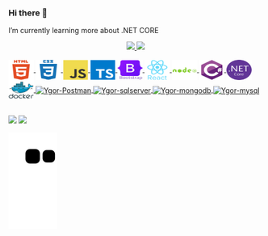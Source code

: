 ### Hi there 👋 


I’m currently learning more about .NET CORE

<div align="center">
  <a href="https://github.com/ygoraphael">
  <img height="180em" src="https://github-readme-stats.vercel.app/api?username=ygoraphael&show_icons=true&theme=dark&include_all_commits=true&count_private=true"/>
  <img height="180em" src="https://github-readme-stats.vercel.app/api/top-langs/?username=ygoraphael&layout=compact&langs_count=7&theme=dark"/>
</div>
<div style="display: inline_block"><br>
  <img align="center" alt="Ygor-HTML" height="40" width="50" src="https://raw.githubusercontent.com/devicons/devicon/master/icons/html5/html5-plain-wordmark.svg">
  <img align="center" alt="Ygor-CSS" height="40" width="50" src="https://raw.githubusercontent.com/devicons/devicon/master/icons/css3/css3-plain-wordmark.svg">
  <img align="center" alt="Ygor-js" height="40" width="50" src="https://raw.githubusercontent.com/devicons/devicon/master/icons/javascript/javascript-original.svg">
  <img align="center" alt="Ygor-ts" height="40" width="50" src="https://raw.githubusercontent.com/devicons/devicon/master/icons/typescript/typescript-original.svg">
  <img align="center" alt="Ygor-boostrap" height="40" width="50" src="https://raw.githubusercontent.com/devicons/devicon/master/icons/bootstrap/bootstrap-original-wordmark.svg">
  <img align="center" alt="Ygor-React" height="40" width="50" src="https://raw.githubusercontent.com/devicons/devicon/master/icons/react/react-original-wordmark.svg">
  <img align="center" alt="Ygor-node" height="40" width="50" src="https://raw.githubusercontent.com/devicons/devicon/master/icons/nodejs/nodejs-plain-wordmark.svg">
  <img align="center" alt="Ygor-Csharp" height="40" width="50" src="https://raw.githubusercontent.com/devicons/devicon/master/icons/csharp/csharp-original.svg">
  <img align="center" alt="Ygor-netcore" height="40" width="50" src="https://raw.githubusercontent.com/devicons/devicon/master/icons/dotnetcore/dotnetcore-original.svg">
  <img align="center" alt="Ygor-Docker" height="40" width="50" src="https://raw.githubusercontent.com/devicons/devicon/master/icons/docker/docker-original-wordmark.svg">
  <img align="center" alt="Ygor-Postman" height="40" width="50" src="https://www.vectorlogo.zone/logos/getpostman/getpostman-icon.svg">
  <img align="center" alt="Ygor-sqlserver" height="40" width="50" src="https://www.vectorlogo.zone/logos/microsoftsqlserver/microsoftsqlserver-plain-wordmark.svg">
  <img align="center" alt="Ygor-mongodb" height="40" width="50" src="https://www.vectorlogo.zone/logos/mongodb/mongodb-plain-wordmark.svg">
  <img align="center" alt="Ygor-mysql" height="40" width="50" src="https://www.vectorlogo.zone/logos/mysql/mysql-original-wordmark.svg">
</div>
  
  
  ##
 
<div> 
  <a href = "mailto:ygoraphael@gmail.com"><img src="https://img.shields.io/badge/-Gmail-%23333?style=for-the-badge&logo=gmail&logoColor=white" target="_blank"></a>
  <a href="https://www.linkedin.com/in/ygor-raphael-400a6387" target="_blank"><img src="https://img.shields.io/badge/-LinkedIn-%230077B5?style=for-the-badge&logo=linkedin&logoColor=white" target="_blank"></a> 
 
  ![Snake animation](https://github.com/ygoraphael/ygoraphael/blob/output/github-contribution-grid-snake.svg)
 
</div>
